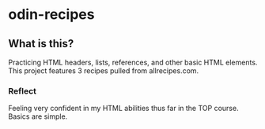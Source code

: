 # odin-recipes

## What is this?
Practicing HTML headers, lists, references, and other basic HTML elements. This project features 3 recipes pulled from allrecipes.com.

### Reflect
Feeling very confident in my HTML abilities thus far in the TOP course. Basics are simple.
